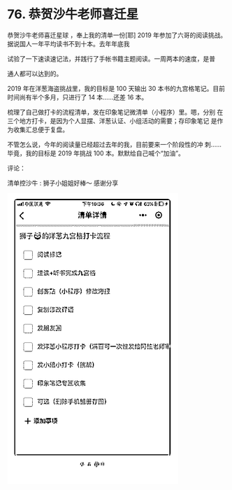 # 76\. 恭贺沙牛老师喜迁星

恭贺沙牛老师喜迁星球 ，奉上我的清单一份[耶] 2019 年参加了六哥的阅读挑战。据说国人一年平均读书不到十本。去年年底我

试验了一下速读速记法，并践行了手帐书籍主题阅读。一周两本的速度，是普

通人都可以达到的。

2019 年在洋葱海盗挑战里，我的目标是 100 天输出 30 本书的九宫格笔记。目前 时间尚有半个多月，只进行了 14 本……还差 16 本。

梳理了自己做打卡的流程清单，发在印象笔记微清单（小程序）里。嗯，分别 在三个地方打卡，是因为个人显摆、洋葱认证、小组活动的需要；存印象笔记 是作为收集汇总便于复盘。

不管怎么说，今年的阅读量已经超过去年的我，目前要来一个阶段性的冲 刺……毕竟，我的目标是 2019 年挑战 100 本。默默给自己喊个“加油”。

评论：

清单控沙牛 : 狮子小姐姐好棒～ 感谢分享

![image](img/Image_172.png)